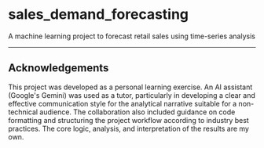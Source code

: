 # sales_demand_forecasting
A machine learning project to forecast retail sales using time-series analysis

---

## Acknowledgements

This project was developed as a personal learning exercise. An AI assistant (Google's Gemini) was used as a tutor, particularly in developing a clear and effective communication style for the analytical narrative suitable for a non-technical audience. The collaboration also included guidance on code formatting and structuring the project workflow according to industry best practices. The core logic, analysis, and interpretation of the results are my own.